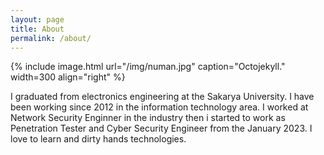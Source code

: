 ```yaml
---
layout: page
title: About
permalink: /about/
---
```


{% include image.html url="/img/numan.jpg" caption="Octojekyll." width=300 align="right" %}

I graduated from electronics engineering at the Sakarya University. I have been working since 2012 in the information technology area. I worked at Network Security Enginner in the industry then i started to work as Penetration Tester and Cyber Security Engineer from the January 2023. I love to learn and dirty hands technologies.
